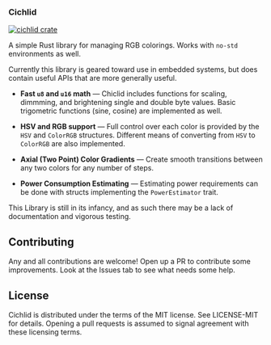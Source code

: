 ### Cichlid

[![cichlid crate](https://img.shields.io/crates/v/cichlid.svg)](https://crates.io/crates/cichlid)

A simple Rust library for managing RGB colorings. Works with `no-std` environments as well.

Currently this library is geared toward use in embedded systems, but does contain useful
APIs that are more generally useful.

- **Fast `u8` and `u16` math** — Chiclid includes functions for scaling, dimmming, and
   brightening single and double byte values. Basic trigometric functions (sine, cosine)
   are implemented as well.

- **HSV and RGB support** — Full control over each color is provided by the `HSV` and
  `ColorRGB` structures. Different means of converting from `HSV` to `ColorRGB` are also
  implemented.

- **Axial (Two Point) Color Gradients** — Create smooth transitions between any two colors
  for any number of steps.

- **Power Consumption Estimating** — Estimating power requirements can be done with
  structs implementing the `PowerEstimator` trait.

This Library is still in its infancy, and as such there may be a lack of documentation and
vigorous testing.

Contributing
-------

Any and all contributions are welcome! Open up a PR to contribute some improvements. 
Look at the Issues tab to see what needs some help. 

  
License
-------
Cichlid is distributed under the terms of the MIT license. See LICENSE-MIT for details. 
Opening a pull requests is assumed to signal agreement with these licensing terms.